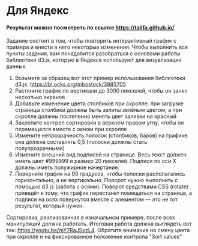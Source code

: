 # Для Яндекс
#### Результат можно посмотреть по ссылке https://talifa.github.io/
Задание состоит в том, чтобы повторить интерактивный график с примера и внести в него некоторые изменения. Чтобы выполнить все пункты задания, вам понадобится разобраться с основами работы библиотеки d3.js, которую в Яндексе используют для визуализации данных.

1) Возьмите за образец вот этот пример использования библиотеки d3.js: https://bl.ocks.org/mbostock/3885705
2) Растяните график по вертикали до 3000 пикселей, чтобы он занял несколько экранов
3) Добавьте изменение цвета столбиков при скролле: при загрузке страницы столбики должны быть залиты зелёным цветом, а при скролле должны постепенно менять цвет заливки на красный
4) Закрепите контрол сортировки в верхнем правом углу, чтобы он перемещался вместе с окном при скролле
5) Измените непрозрачность полосок (столбиков, баров) на графике: она должна составлять 0,5 (полоски должны стать полупрозрачными)
6) Измените внешний вид подписей на странице. Весь текст должен иметь цвет #999999 и размер 20 пикселей. Подписи по оси Х должны иметь полужирное начертание.
7) Поверните график на 90 градусов, чтобы полоски располагались горизонтально, а не вертикально. Поворот нужно выполнить с помощью d3.js (работа с осями). Поворот средствами CSS (rotate) приведёт к тому, что график перестанет помещаться на странице, а подписи на осях повернутся вместе с элементом — это не тот результат, который нужен.

Сортировка, реализованная в изначальном примере, после всех манипуляций должна работать. Итоговая работа должна выглядеть вот так: https://youtu.be/mY7RaJSxzL4. Обратите внимание на смену цвета при скролле и на фиксированное положение контрола "Sort values"



